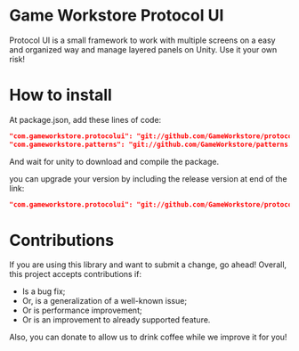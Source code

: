 # Game Workstore Protocol UI

Protocol UI is a small framework to work with multiple screens on a easy and organized way and manage layered panels on Unity.
Use it your own risk!

# How to install

At package.json, add these lines of code:
```json
"com.gameworkstore.protocolui": "git://github.com/GameWorkstore/protocolui.git#1.0.0"
"com.gameworkstore.patterns": "git://github.com/GameWorkstore/patterns.git#1.1.2"
```

And wait for unity to download and compile the package.

you can upgrade your version by including the release version at end of the link:
```json
"com.gameworkstore.protocolui": "git://github.com/GameWorkstore/protocolui.git#1.0.1"
```

# Contributions

If you are using this library and want to submit a change, go ahead! Overall, this project accepts contributions if:
- Is a bug fix;
- Or, is a generalization of a well-known issue;
- Or is performance improvement;
- Or is an improvement to already supported feature.

Also, you can donate to allow us to drink coffee while we improve it for you!
